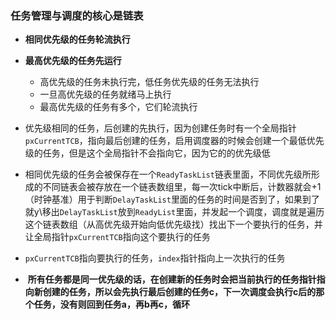 
### **任务管理与调度的核心是链表**

- **相同优先级的任务轮流执行**
- **最高优先级的任务先运行**
	- 高优先级的任务未执行完，低任务优先级的任务无法执行
	- 一旦高优先级的任务就绪马上执行
	- 最高优先级的任务有多个，它们轮流执行

- 优先级相同的任务，后创建的先执行，因为创建任务时有一个全局指针`pxCurrentTCB`，指向最后创建的任务，启用调度器的时候会创建一个最低优先级的任务，但是这个全局指针不会指向它，因为它的的优先级低

- 相同优先级的任务会被保存在一个`ReadyTaskList`链表里面，不同优先级所形成的不同链表会被存放在一个链表数组里，每一次tick中断后，计数器就会+1（时钟基准）用于判断`DelayTaskList`里面的任务的时间是否到了，如果到了就y\移出`DelayTaskList`放到`ReadyList`里面，并发起一个调度，调度就是遍历这个链表数组（从高优先级开始向低优先级找）找出下一个要执行的任务，并让全局指针`pxCurrentTCB`指向这个要执行的任务
- `pxCurrentTCB`指向要执行的任务，`index`指针指向上一次执行的任务

-  **所有任务都是同一优先级的话，在创建新的任务时会把当前执行的任务指针指向新创建的任务，所以会先执行最后创建的任务c，下一次调度会执行c后的那个任务，没有则回到任务a，再b再c，循环**